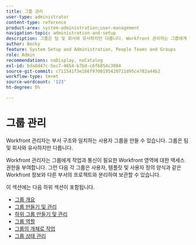 ```yaml
---
title: 그룹 관리
user-type: administrator
content-type: reference
product-area: system-administration;user-management
navigation-topic: administration-and-setup
description: 그룹은 팀 및 회사와 유사하지만 다릅니다. Workfront 관리자는 그룹에게 작업과 통신이 필요한 Workfront 영역에 대한 액세스 권한을 부여합니다.
author: Becky
feature: System Setup and Administration, People Teams and Groups
role: Admin
recommendations: noDisplay, noCatalog
exl-id: bda8d47c-5ec7-4654-b7bd-c6fb854c3084
source-git-commit: c711541f3e166f9700195420711d95ce782a44b2
workflow-type: tm+mt
source-wordcount: '123'
ht-degree: 0%

---
```


# 그룹 관리

Workfront 관리자는 부서 구조와 일치하는 사용자 그룹을 만들 수 있습니다. 그룹은 팀 및 회사와 유사하지만 다릅니다.

Workfront 관리자는 그룹에게 작업과 통신이 필요한 Workfront 영역에 대한 액세스 권한을 부여합니다. 그런 다음 각 그룹은 사용자, 템플릿 및 사용자 정의 양식과 같은 Workfront 정보와 다른 부서의 프로젝트와 분리하여 보관할 수 있습니다.

이 섹션에는 다음 하위 섹션이 포함됩니다.

* [그룹 개요](../../administration-and-setup/manage-groups/groups-overview/groups-overview.md)
* [그룹 만들기 및 관리](../../administration-and-setup/manage-groups/create-and-manage-groups/create-and-manage-groups.md)
* [하위 그룹 만들기 및 관리](../../administration-and-setup/manage-groups/create-and-manage-subgroups/create-and-manage-subgroups.md)
* [그룹 역할](../../administration-and-setup/manage-groups/group-roles/group-roles.md)
* [그룹의 개체로 작업](../../administration-and-setup/manage-groups/work-with-group-objects/work-with-a-groups-objects.md)
* [그룹 상태 관리](../../administration-and-setup/manage-groups/manage-group-statuses/manage-group-statuses.md)
